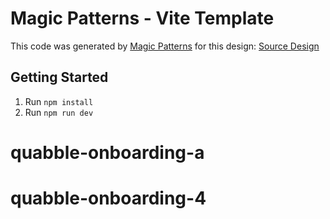 # Magic Patterns - Vite Template

This code was generated by [Magic Patterns](https://magicpatterns.com) for this design: [Source Design](https://www.magicpatterns.com/c/q6nqytwbscduhypxh8hgjw)

## Getting Started

1. Run `npm install`
2. Run `npm run dev`
# quabble-onboarding-a
# quabble-onboarding-4
